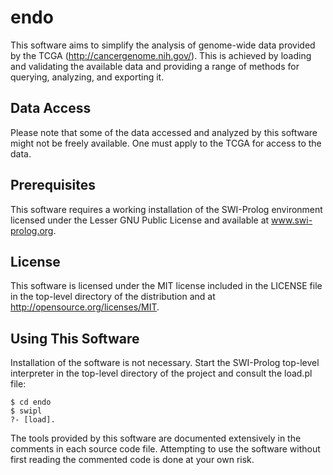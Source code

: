 endo
====

This software aims to simplify the analysis of genome-wide data
provided by the TCGA (http://cancergenome.nih.gov/). This is
achieved by loading and validating the available data and
providing a range of methods for querying, analyzing, and
exporting it.

Data Access
-----------
Please note that some of the data accessed and analyzed by this
software might not be freely available. One must apply to the
TCGA for access to the data.

Prerequisites
-------------
This software requires a working installation of the SWI-Prolog
environment licensed under the Lesser GNU Public License and
available at www.swi-prolog.org.

License
-------
This software is licensed under the MIT license included in the
LICENSE file in the top-level directory of the distribution and
at http://opensource.org/licenses/MIT.

Using This Software
-------------------
Installation of the software is not necessary. Start the
SWI-Prolog top-level interpreter in the top-level directory of
the project and consult the load.pl file:

    $ cd endo
    $ swipl
    ?- [load].

The tools provided by this software are documented extensively in
the comments in each source code file. Attempting to use the
software without first reading the commented code is done at your
own risk.
